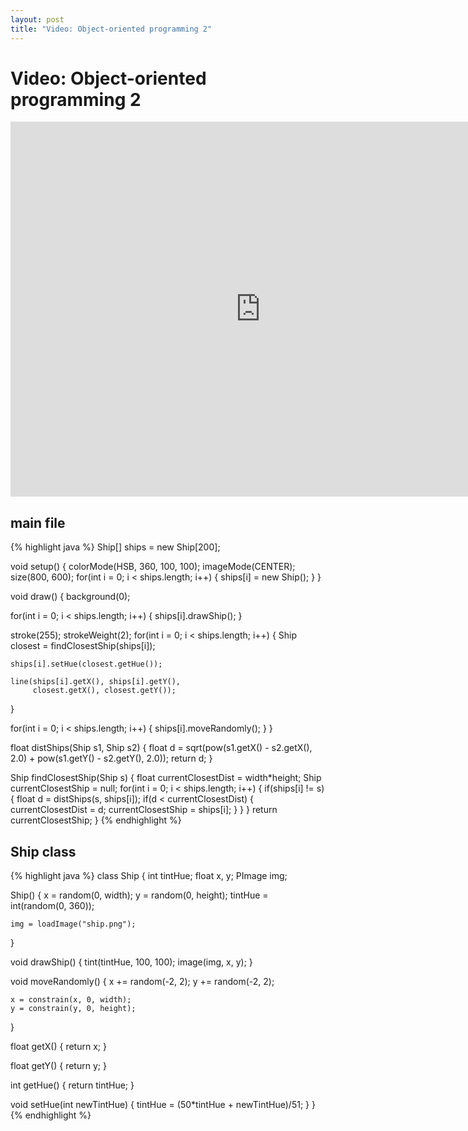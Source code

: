 ```yaml
---
layout: post
title: "Video: Object-oriented programming 2"
---
```


# Video: Object-oriented programming 2

<div style="text-align: center">
<iframe src="http://player.vimeo.com/video/78107505?title=0&amp;byline=0&amp;portrait=0&amp;color=ffffff" width="800" height="600" frameborder="0" webkitAllowFullScreen mozallowfullscreen allowFullScreen></iframe>
</div>

## main file

{% highlight java %}
Ship[] ships = new Ship[200];

void setup()
{
  colorMode(HSB, 360, 100, 100);
  imageMode(CENTER);
  size(800, 600);
  for(int i = 0; i < ships.length; i++)
  {
    ships[i] = new Ship();
  }
}

void draw()
{
  background(0);
  
  for(int i = 0; i < ships.length; i++)
  {
    ships[i].drawShip();
  }
  
  stroke(255);
  strokeWeight(2);
  for(int i = 0; i < ships.length; i++)
  {
    Ship closest = findClosestShip(ships[i]);
    
    ships[i].setHue(closest.getHue());
    
    line(ships[i].getX(), ships[i].getY(),
         closest.getX(), closest.getY());
  }
    
  for(int i = 0; i < ships.length; i++)
  {
    ships[i].moveRandomly();
  }
}

float distShips(Ship s1, Ship s2)
{
  float d = sqrt(pow(s1.getX() - s2.getX(), 2.0) +
                 pow(s1.getY() - s2.getY(), 2.0));
  return d;
}

Ship findClosestShip(Ship s)
{
  float currentClosestDist = width*height;
  Ship currentClosestShip = null;
  for(int i = 0; i < ships.length; i++)
  {
    if(ships[i] != s)
    { 
      float d = distShips(s, ships[i]);
      if(d < currentClosestDist)
      {
        currentClosestDist = d;
        currentClosestShip = ships[i];
      }
    }
  }
  return currentClosestShip;
}
{% endhighlight %}

## Ship class

{% highlight java %}
class Ship
{
  int tintHue;
  float x, y;
  PImage img;

  Ship()
  {
    x = random(0, width);
    y = random(0, height);
    tintHue = int(random(0, 360));
    
    img = loadImage("ship.png");
  }
  
  void drawShip()
  {
    tint(tintHue, 100, 100);
    image(img, x, y);
  }
  
  void moveRandomly()
  {
    x += random(-2, 2);
    y += random(-2, 2);
    
    x = constrain(x, 0, width);
    y = constrain(y, 0, height);
  }
  
  float getX()
  {
    return x;
  }
  
  float getY()
  {
    return y;
  }
  
  int getHue()
  {
    return tintHue;
  }
  
  void setHue(int newTintHue)
  {
    tintHue = (50*tintHue + newTintHue)/51;
  }
}
{% endhighlight %}
